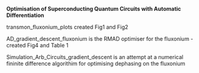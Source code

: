 **Optimisation of Superconducting Quantum Circuits with Automatic Differentiation**

transmon_fluxonium_plots created Fig1 and Fig2

AD_gradient_descent_fluxonium is the RMAD optimiser for the fluxonium - created Fig4 and Table 1

Simulation_Arb_Circuits_gradient_descent is an attempt at a numerical fininite difference algorithim for optimising dephasing on the fluxonium


